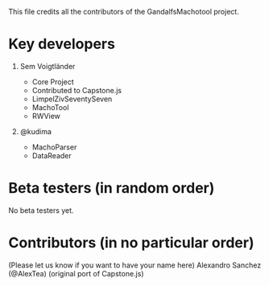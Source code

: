 This file credits all the contributors of the GandalfsMachotool project.

Key developers
==============
1. Sem Voigtländer
   - Core Project
   - Contributed to Capstone.js
   - LimpelZivSeventySeven
   - MachoTool
   - RWView
  
2. @kudima
   - MachoParser
   - DataReader


Beta testers (in random order)
==============================
No beta testers yet.


Contributors (in no particular order)
=====================================
(Please let us know if you want to have your name here)
 Alexandro Sanchez (@AlexTea) (original port of Capstone.js)
